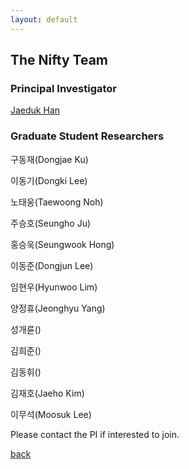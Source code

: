 ```yaml
---
layout: default
---
```


## The Nifty Team

### Principal Investigator
[Jaeduk Han](./people/1_jaedukhan.html)


### Graduate Student Researchers
구동재(Dongjae Ku)

이동기(Dongki Lee)

노태웅(Taewoong Noh)

주승호(Seungho Ju)

홍승욱(Seungwook Hong)

이동준(Dongjun Lee)

임현우(Hyunwoo Lim)

양정휴(Jeonghyu Yang)

성개륜()

김희준()

김동휘()

김재호(Jaeho Kim)

이무석(Moosuk Lee)

Please contact the PI if interested to join.

[back](./)
